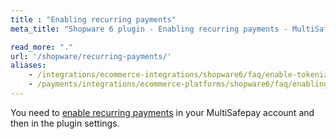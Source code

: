 ```yaml
---
title : "Enabling recurring payments"
meta_title: "Shopware 6 plugin - Enabling recurring payments - MultiSafepay Docs"

read_more: "."
url: '/shopware/recurring-payments/'
aliases:
    - /integrations/ecommerce-integrations/shopware6/faq/enable-tokenization-within-shopware6
    - /payments/integrations/ecommerce-platforms/shopware6/faq/enabling-tokenization/
---
```


You need to [enable recurring payments](/features/recurring-payments) in your MultiSafepay account and then in the plugin settings. 


